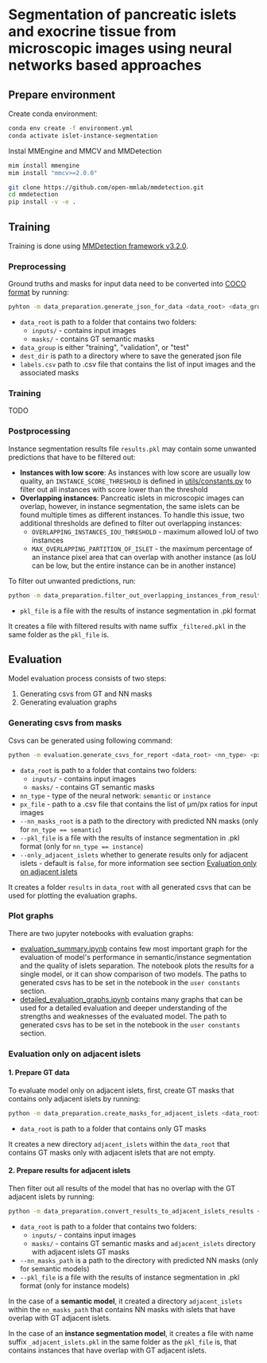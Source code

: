 # Segmentation of pancreatic islets and exocrine tissue from microscopic images using neural networks based approaches

## Prepare environment
Create conda environment:
```bash
conda env create -f environment.yml
conda activate islet-instance-segmentation
```
Instal MMEngine and MMCV and MMDetection
```bash
mim install mmengine
mim install "mmcv>=2.0.0"

git clone https://github.com/open-mmlab/mmdetection.git
cd mmdetection
pip install -v -e .
```

## Training
Training is done using [MMDetection framework v3.2.0](https://github.com/open-mmlab/mmdetection).

### Preprocessing
Ground truths and masks for input data need to be converted into [COCO format](https://mmdetection.readthedocs.io/en/dev-3.x/advanced_guides/customize_dataset.html) by running:
```bash
pyhton -m data_preparation.generate_json_for_data <data_root> <data_group> <dest_dir> <labels_csv>
```
- `data_root` is path to a folder that contains two folders:
  - `inputs/` - contains input images
  - `masks/` - contains GT semantic masks
- `data_group` is either "training", "validation", or "test"
- `dest_dir` is path to a directory where to save the generated json file
- `labels.csv` path to .csv file that contains the list of input images and the associated masks

### Training
TODO

### Postprocessing
Instance segmentation results file `results.pkl` may contain some unwanted predictions that have to be filtered out:

- **Instances with low score**: As instances with low score are usually low quality, an `INSTANCE_SCORE_THRESHOLD` 
is defined in [utils/constants.py](utils/constants.py) to filter out all instances with score lower than the threshold
- **Overlapping instances**: Pancreatic islets in microscopic images can overlap, however, in instance segmentation, 
the same islets can be found multiple times as different instances. To handle this issue, two additional thresholds are 
defined to filter out overlapping instances:
  - `OVERLAPPING_INSTANCES_IOU_THRESHOLD` - maximum allowed IoU of two instances
  - `MAX_OVERLAPPING_PARTITION_OF_ISLET` - the maximum percentage of an instance pixel area that can overlap with 
  another instance (as IoU can be low, but the entire instance can be in another instance)

To filter out unwanted predictions, run:
```bash
python -m data_preparation.filter_out_overlapping_instances_from_results <pkl_file>
```
- `pkl_file` is a file with the results of instance segmentation in .pkl format

It creates a file with filtered results with name suffix `_filtered.pkl` in the same folder as the `pkl_file` is.

## Evaluation
Model evaluation process consists of two steps:
1. Generating csvs from GT and NN masks
2. Generating evaluation graphs

### Generating csvs from masks
Csvs can be generated using following command:
```bash
python -m evaluation.generate_csvs_for_report <data_root> <nn_type> <px_file> [--nn_masks_root <...>] [--pkl_file <...>] [--only_adjacent_islets <...>]
```
- `data_root` is path to a folder that contains two folders:
  - `inputs/` - contains input images
  - `masks/` - contains GT semantic masks
- `nn_type` - type of the neural network: `semantic` or `instance`
- `px_file` - path to a .csv file that contains the list of μm/px ratios for input images
- `--nn_masks_root` is a path to the directory with predicted NN masks (only for `nn_type == semantic`)
- `--pkl_file` is a file with the results of instance segmentation in .pkl format (only for `nn_type == instance`)
- `--only_adjacent_islets` whether to generate results only for adjacent islets - default is `false`, for more 
information see section [Evaluation only on adjacent islets](#adj-islets-eval)

It creates a folder `results` in `data_root` with all generated csvs that can be used for plotting the evaluation graphs.

### Plot graphs
There are two jupyter notebooks with evaluation graphs:
- [evaluation_summary.ipynb](evaluation/evaluation_summary.ipynb) contains few most important graph for the evaluation 
of model's performance in semantic/instance segmentation and the quality of islets separation. The notebook plots the 
results for a single model, or it can show comparison of two models. The paths to generated csvs has to be set in the 
notebook in the `user constants` section.
- [detailed_evaluation_graphs.ipynb](evaluation/detailed_evaluation_graphs.ipynb) contains many graphs that can be used
for a detailed evaluation and deeper understanding of the strengths and weaknesses of the evaluated model. The path
to generated csvs has to be set in the notebook in the `user constants` section.

<h3 id="adj-islets-eval">Evaluation only on adjacent islets</h3>

#### 1. Prepare GT data
To evaluate model only on adjacent islets, first, create GT masks that contains only adjacent islets by running:
```bash
python -m data_preparation.create_masks_for_adjacent_islets <data_root>
```
- `data_root` is path to a folder that contains only GT masks

It creates a new directory `adjacent_islets` within the `data_root` that contains GT masks only with adjacent islets that are not empty.

#### 2. Prepare results for adjacent islets
Then filter out all results of the model that has no overlap with the GT adjacent islets by running:
```bash
python -m data_preparation.convert_results_to_adjacent_islets_results <data_root> [--nn_masks_path <...>] [--pkl_file <...>]
```
- `data_root` is path to a folder that contains two folders:
  - `inputs/` - contains input images
  - `masks/` - contains GT semantic masks and `adjacent_islets` directory with adjacent islets GT masks
- `--nn_masks_path` is a path to the directory with predicted NN masks (only for semantic models)
- `--pkl_file` is a file with the results of instance segmentation in .pkl format (only for instance models)

In the case of a **semantic model**, it created a directory `adjacent_islets` within the `nn_masks_path` that contains 
NN masks with islets that have overlap with GT adjacent islets.

In the case of an **instance segmentation model**, it creates a file with name suffix `_adjacent_islets.pkl` 
in the same folder as the `pkl_file` is, that contains instances that have overlap with GT adjacent islets.
